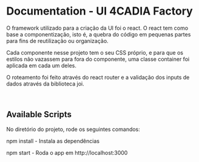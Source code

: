 # Documentation - UI 4CADIA Factory

O framework utilizado para a criação da UI foi o react. O react tem como base a componentização, isto é, a quebra do código em pequenas partes para fins de reutilização ou organização. 

Cada componente nesse projeto tem o seu CSS próprio, e para que os estilos não vazassem para fora do componente, uma classe container foi aplicada em cada um deles.

O roteamento foi feito através do react router e a validação dos inputs de dados através da biblioteca joi.

<br/>

## Available Scripts

No diretório do projeto, rode os seguintes comandos:

npm install - Instala as dependências
<br/>

npm start - Roda o app em http://localhost:3000
